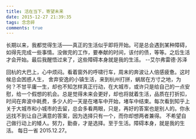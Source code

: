 ```yaml
---
title: 活在当下，寄望未来
date: 2015-12-27 21:39:35
tags: 念念碎
comments: true
---
```

长期以来，我都觉得生活——真正的生活似乎即将开始。可是总会遇到某种障碍，如得先完成一些事情。没做完的工作，要奉献的时间，该付的债，等等。之后生活才会开始。最后我醒悟过来了，这些障碍本身就是我的生活。<!--more-->
--艾尔弗雷德·苏泽

回杭的大巴上，心中烦闷。看着窗外的呼啸行车，周末的奔波让人倍感疲惫。这时候总会困惑人生，
舍弃安逸的小镇生活，来到杭州打拼，蜗居在方寸之地，为何？不甘平庸一生，却也不知怎样真正行动，在大城市，或许只是给自己的一点安慰，给一个假想的机会。总是觉得未来会更好，却也将就着生活，品质在打折扣，时间在奔波中耗费，多少人的一天是在堵车中开始，堵车中结束。每次看到知乎上关于大城市和小城市的去留，总会多看两眼，只是，再好的答案也是别人的。你永远找不到让自己满意的答案，因为选择只有一个，而你却想两者兼得。
不希望自己做行动上的矮人。努力，勤奋，才是选择。至于生活。障碍本身，就是我的生活。
每日一省 2015.12.27。